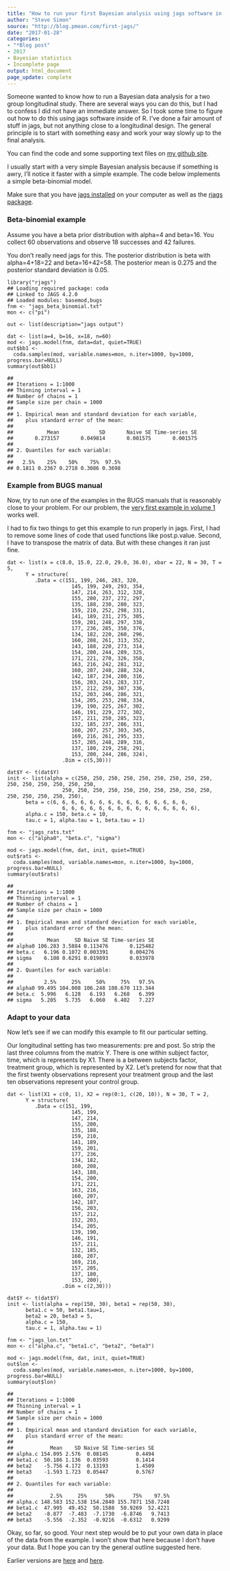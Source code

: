 ```yaml
---
title: "How to run your first Bayesian analysis using jags software in R"
author: "Steve Simon"
source: "http://blog.pmean.com/first-jags/"
date: "2017-01-28"
categories:
- "*Blog post"
- 2017
- Bayesian statistics
- Incomplete page
output: html_document
page_update: complete
---
```


Someone wanted to know how to run a Bayesian data analysis for a two group longitudinal study. There are several ways you can do this, but I had to confess I did not have an immediate answer. So I took some time to figure out how to do this using jags software inside of R. I’ve done a fair amount of stuff in jags, but not anything close to a longitudinal design. The general principle is to start with something easy and work your way slowly up to the final analysis.

You can find the code and some supporting text files on [my github site][sim3].  

I usually start with a very simple Bayesian analysis because if something is awry, I’ll notice it faster with a simple example. The code below implements a simple beta-binomial model.

Make sure that you have [jags installed][jags1] on your computer as well as the [rjags package][jags2].

### Beta-binomial example

Assume you have a beta prior distribution with alpha=4 and beta=16. You collect 60 observations and observe 18 successes and 42 failures.

You don’t really need jags for this. The posterior distribution is beta with alpha=4+18=22 and beta=16+42=58. The posterior mean is 0.275 and the posterior standard deviation is 0.05.

```
library("rjags")
## Loading required package: coda
## Linked to JAGS 4.2.0
## Loaded modules: basemod,bugs
fnm <- "jags_beta_binomial.txt"
mon <- c("pi")

out <- list(description="jags output")

dat <- list(a=4, b=16, x=18, n=60)
mod <- jags.model(fnm, data=dat, quiet=TRUE)
out$bb1 <- 
  coda.samples(mod, variable.names=mon, n.iter=1000, by=1000, progress.bar=NULL)
summary(out$bb1)
```

```
## 
## Iterations = 1:1000
## Thinning interval = 1 
## Number of chains = 1 
## Sample size per chain = 1000 
## 
## 1. Empirical mean and standard deviation for each variable,
##    plus standard error of the mean:
## 
##           Mean             SD       Naive SE Time-series SE 
##       0.273157       0.049814       0.001575       0.001575 
## 
## 2. Quantiles for each variable:
## 
##   2.5%    25%    50%    75%  97.5% 
## 0.1811 0.2367 0.2718 0.3086 0.3698
```

### Example from BUGS manual

Now, try to run one of the examples in the BUGS manuals that is reasonably close to your problem. For our problem, the [very first example in volume 1][bugs1] works well.

I had to fix two things to get this example to run properly in jags. First, I had to remove some lines of code that used functions like post.p.value. Second, I have to transpose the matrix of data. But with these changes it ran just fine.

```
dat <- list(x = c(8.0, 15.0, 22.0, 29.0, 36.0), xbar = 22, N = 30, T = 5,   
      Y = structure(
         .Data = c(151, 199, 246, 283, 320,
                     145, 199, 249, 293, 354,
                     147, 214, 263, 312, 328,
                     155, 200, 237, 272, 297,
                     135, 188, 230, 280, 323,
                     159, 210, 252, 298, 331,
                     141, 189, 231, 275, 305,
                     159, 201, 248, 297, 338,
                     177, 236, 285, 350, 376,
                     134, 182, 220, 260, 296,
                     160, 208, 261, 313, 352,
                     143, 188, 220, 273, 314,
                     154, 200, 244, 289, 325,
                     171, 221, 270, 326, 358,
                     163, 216, 242, 281, 312,
                     160, 207, 248, 288, 324,
                     142, 187, 234, 280, 316,
                     156, 203, 243, 283, 317,
                     157, 212, 259, 307, 336,
                     152, 203, 246, 286, 321,
                     154, 205, 253, 298, 334,
                     139, 190, 225, 267, 302,
                     146, 191, 229, 272, 302,
                     157, 211, 250, 285, 323,
                     132, 185, 237, 286, 331,
                     160, 207, 257, 303, 345,
                     169, 216, 261, 295, 333,
                     157, 205, 248, 289, 316,
                     137, 180, 219, 258, 291,
                     153, 200, 244, 286, 324),
                  .Dim = c(5,30))) 

dat$Y <- t(dat$Y)
init <- list(alpha = c(250, 250, 250, 250, 250, 250, 250, 250, 250, 250, 250, 250, 250, 250, 250,
                  250, 250, 250, 250, 250, 250, 250, 250, 250, 250, 250, 250, 250, 250, 250),
      beta = c(6, 6, 6, 6, 6, 6, 6, 6, 6, 6, 6, 6, 6, 6, 6,
                  6, 6, 6, 6, 6, 6, 6, 6, 6, 6, 6, 6, 6, 6, 6),         
      alpha.c = 150, beta.c = 10,
      tau.c = 1, alpha.tau = 1, beta.tau = 1) 

fnm <- "jags_rats.txt"
mon <- c("alpha0", "beta.c", "sigma")

mod <- jags.model(fnm, dat, init, quiet=TRUE)
out$rats <- 
  coda.samples(mod, variable.names=mon, n.iter=1000, by=1000, progress.bar=NULL)
summary(out$rats)
```

```
## 
## Iterations = 1:1000
## Thinning interval = 1 
## Number of chains = 1 
## Sample size per chain = 1000 
## 
## 1. Empirical mean and standard deviation for each variable,
##    plus standard error of the mean:
## 
##           Mean     SD Naive SE Time-series SE
## alpha0 106.283 3.5884 0.113476       0.125482
## beta.c   6.196 0.1072 0.003391       0.004276
## sigma    6.108 0.6291 0.019893       0.033978
## 
## 2. Quantiles for each variable:
## 
##          2.5%     25%     50%     75%   97.5%
## alpha0 99.495 104.008 106.248 108.670 113.344
## beta.c  5.996   6.128   6.193   6.268   6.399
## sigma   5.205   5.735   6.060   6.402   7.227
```

### Adapt to your data

Now let’s see if we can modify this example to fit our particular setting.

Our longitudinal setting has two measurements: pre and post. So strip the last three columns from the matrix Y. There is one within subject factor, time, which is represents by X1. There is a between subjects factor, treatment group, which is represented by X2. Let’s pretend for now that that the first twenty observations represent your treatment group and the last ten observations represent your control group.

```
dat <- list(X1 = c(0, 1), X2 = rep(0:1, c(20, 10)), N = 30, T = 2, 
      Y = structure(
         .Data = c(151, 199,
                     145, 199,
                     147, 214,
                     155, 200,
                     135, 188,
                     159, 210,
                     141, 189,
                     159, 201,
                     177, 236,
                     134, 182,
                     160, 208,
                     143, 188,
                     154, 200,
                     171, 221,
                     163, 216,
                     160, 207,
                     142, 187,
                     156, 203,
                     157, 212,
                     152, 203,
                     154, 205,
                     139, 190,
                     146, 191,
                     157, 211,
                     132, 185,
                     160, 207,
                     169, 216,
                     157, 205,
                     137, 180,
                     153, 200),
                  .Dim = c(2,30))) 

dat$Y <- t(dat$Y)
init <- list(alpha = rep(150, 30), beta1 = rep(50, 30),
      beta1.c = 50, beta1.tau=1,
      beta2 = 20, beta3 = 5,
      alpha.c = 150,
      tau.c = 1, alpha.tau = 1) 

fnm <- "jags_lon.txt"
mon <- c("alpha.c", "beta1.c", "beta2", "beta3")

mod <- jags.model(fnm, dat, init, quiet=TRUE)
out$lon <- 
  coda.samples(mod, variable.names=mon, n.iter=1000, by=1000, progress.bar=NULL)
summary(out$lon)
```

```
## 
## Iterations = 1:1000
## Thinning interval = 1 
## Number of chains = 1 
## Sample size per chain = 1000 
## 
## 1. Empirical mean and standard deviation for each variable,
##    plus standard error of the mean:
## 
##            Mean    SD Naive SE Time-series SE
## alpha.c 154.095 2.576  0.08145         0.4494
## beta1.c  50.186 1.136  0.03593         0.1414
## beta2    -5.756 4.172  0.13193         1.4509
## beta3    -1.593 1.723  0.05447         0.5767
## 
## 2. Quantiles for each variable:
## 
##            2.5%     25%      50%      75%    97.5%
## alpha.c 148.583 152.538 154.2840 155.7871 158.7248
## beta1.c  47.995  49.452  50.1588  50.9269  52.4221
## beta2    -8.877  -7.483  -7.1730  -6.8746   9.7413
## beta3    -5.556  -2.352  -0.9216  -0.6312   0.9299
```

Okay, so far, so good. Your next step would be to put your own data in place of the data from the example. I won’t show that here because I don’t have your data. But I hope you can try the general outline suggested here.


[bugs1]: http://www.openbugs.net/Examples/Rats.html
[jags1]: http://sourceforge.net/projects/mcmc-jags/files/
[jags2]: https://cran.r-project.org/web/packages/rjags/index.html
[sim3]: https://github.com/pmean/bayesian-longitudinal
 
Earlier versions are [here][sim1] and [here][sim2].
 
[sim1]: http://blog.pmean.com/first-jags/
[sim2]: http://new.pmean.com/first-jags/
 
